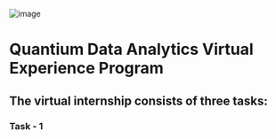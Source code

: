 ![image](https://github.com/user-attachments/assets/d14934a7-ef35-47d3-a0ed-cc389cb7997a)

# Quantium Data Analytics Virtual Experience Program

## The virtual internship consists of three tasks:
### Task - 1
